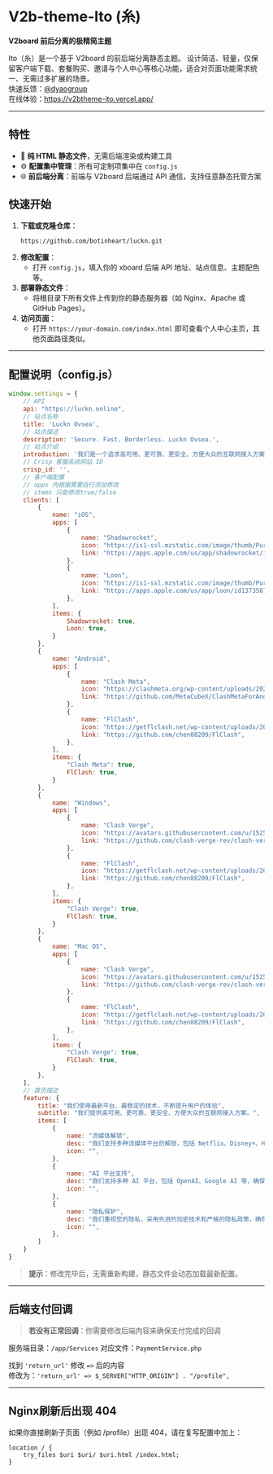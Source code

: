 # V2b-theme-Ito (糸)

**V2board 前后分离的极精简主题**

Ito（糸）是一个基于 V2board 的前后端分离静态主题。
设计简洁、轻量，仅保留客户端下载、套餐购买、邀请与个人中心等核心功能，适合对页面功能需求统一、无需过多扩展的场景。  
快速反馈：[@dyaogroup](https://t.me/dyaogroup)  
在线体验：https://v2btheme-ito.vercel.app/

---

## 特性

* 📄 ​**纯 HTML 静态文件**​，无需后端渲染或构建工具
* ⚙️ ​**配置集中管理**​：所有可定制项集中在 `config.js`
* 🌐 ​**前后端分离**​：前端与 V2board 后端通过 API 通信，支持任意静态托管方案


## 快速开始

1. ​**下载或克隆仓库**​：
   ```bash
   https://github.com/botinheart/luckn.git
   ```
2. ​**修改配置**​：
   * 打开 `config.js`，填入你的 xboard 后端 API 地址、站点信息、主题配色等。
3. ​**部署静态文件**​：
   * 将根目录下所有文件上传到你的静态服务器（如 Nginx、Apache 或 GitHub Pages）。
4. ​**访问页面**​：
   * 打开 `https://your-domain.com/index.html` 即可查看个人中心主页，其他页面路径类似。

---

## 配置说明（config.js）

```js
window.settings = {
    // API
    api: "https://luckn.online",
    // 站点名称
    title: 'Luckn Ovsea',
    // 站点描述
    description: 'Secure. Fast. Borderless. Luckn Ovsea.',
    // 站点介绍 
    introduction: '我们是一个追求高可用、更可靠、更安全、方便大众的互联网接入方案。',
    // Crisp 客服系统网站 ID
    crisp_id: '',
    // 客户端配置
	// apps 内根据需要自行添加修改
	// items 只能修改true/false
    clients: [
        {
            name: "iOS",
            apps: [
                {
                    name: "Shadowrocket",
                    icon: "https://is1-ssl.mzstatic.com/image/thumb/Purple211/v4/be/0e/ec/be0eecda-9042-7bdd-b720-8e89ceb0dcf7/AppIcon-0-0-1x_U007epad-0-1-85-220.png/230x0w.webp",
                    link: "https://apps.apple.com/us/app/shadowrocket/id932747118",
                },
                {
                    name: "Loon",
                    icon: "https://is1-ssl.mzstatic.com/image/thumb/Purple221/v4/13/42/d7/1342d7d8-7cfd-4ef9-8dd7-544027bd5c71/AppIcon-0-0-1x_U007emarketing-0-8-0-85-220.png/230x0w.webp",
                    link: "https://apps.apple.com/us/app/loon/id1373567447",
                },
            ],
            items: {
                Shadowrocket: true,
                Loon: true,
            }
        },
        {
            name: "Android",
            apps: [
                {
                    name: "Clash Meta",
                    icon: "https://clashmeta.org/wp-content/uploads/2023/07/cropped-favicon-50x50.png",
                    link: "https://github.com/MetaCubeX/ClashMetaForAndroid",
                },
                {
                    name: "FlClash",
                    icon: "https://getflclash.net/wp-content/uploads/2024/10/logo-150x150.webp",
                    link: "https://github.com/chen08209/FlClash",
                },
            ],
            items: {
                "Clash Meta": true,
                FlClash: true,
            }
        },
        {
            name: "Windows",
            apps: [
                {
                    name: "Clash Verge",
                    icon: "https://avatars.githubusercontent.com/u/152534467?s=200&v=4",
                    link: "https://github.com/clash-verge-rev/clash-verge-rev",
                },
                {
                    name: "FlClash",
                    icon: "https://getflclash.net/wp-content/uploads/2024/10/logo-150x150.webp",
                    link: "https://github.com/chen08209/FlClash",
                },
            ],
            items: {
                "Clash Verge": true,
                FlClash: true,
            }
        },
        {
            name: "Mac OS",
            apps: [
                {
                    name: "Clash Verge",
                    icon: "https://avatars.githubusercontent.com/u/152534467?s=200&v=4",
                    link: "https://github.com/clash-verge-rev/clash-verge-rev",
                },
                {
                    name: "FlClash",
                    icon: "https://getflclash.net/wp-content/uploads/2024/10/logo-150x150.webp",
                    link: "https://github.com/chen08209/FlClash",
                },
            ],
            items: {
                "Clash Verge": true,
                FlClash: true,
            }
        },
    ],
	// 首页描述
    feature: {
        title: "我们使用最新平台、最稳定的技术，不断提升用户的体验",
        subtitle: "我们提供高可用、更可靠、更安全、方便大众的互联网接入方案。",
        items: [
            {
                name: "流媒体解锁",
                desc: "我们支持多种流媒体平台的解锁，包括 Netflix、Disney+、Hulu 等，确保您可以随时随地享受高质量的娱乐内容。",
                icon: "",
            },
            {
                name: "AI 平台支持",
                desc: "我们支持多种 AI 平台，包括 OpenAI、Google AI 等，确保您可以使用最新的人工智能技术来提升工作效率和生活质量。",
                icon: "",
            },
            {
                name: "隐私保护",
                desc: "我们重视您的隐私，采用先进的加密技术和严格的隐私政策，确保您的数据安全和匿名性。",
                icon: "",
            },
        ]
    }
}
```

> ​**提示**​：修改完毕后，无需重新构建，静态文件会动态加载最新配置。

---

## 后端支付回调

> ​**若没有正常回调**​：你需要修改后端内容来确保支付完成的回调

服务端目录：`/app/Services`
对应文件：`PaymentService.php`

找到 `'return_url'` 修改 `=>` 后的内容  
修改为：`'return_url' => $_SERVER["HTTP_ORIGIN"] . "/profile",`

---

## Nginx刷新后出现 404

如果你直接刷新子页面（例如 /profile）出现 404，请在复写配置中加上：
```
location / {
    try_files $uri $uri/ $uri.html /index.html;
}
```
